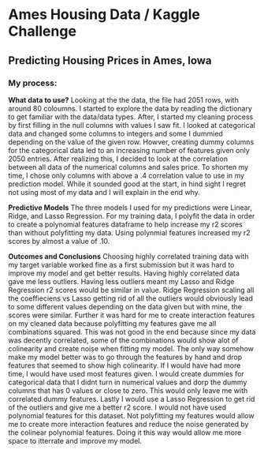 # Ames Housing Data / Kaggle Challenge

## Predicting Housing Prices in Ames, Iowa

### My process:

**What data to use?**
Looking at the the data, the file had 2051 rows, with around 80 coloumns. I started to explore the data by reading the dictionary to get familiar with the data/data types. After, I started my cleaning process by first filling in the null columns with values I saw fit. I looked at categorical data and changed some columns to integers and some I dummied depending on the value of the given row. Howver, creating dummy columns for the categorical data led to an increasing number of features given only 2050 entries. After realizing this, I decided to look at the correlation between all data of the numerical columns and sales price. To shorten my time, I chose only columns with above a .4 correlation value to use in my prediction model. While it sounded good at the start, in hind sight I regret not using most of my data and I will explain in the end why.

**Predictive Models**
The three models I used for my predictions were Linear, Ridge, and Lasso Regression. For my training data, I polyfit the data in order to create a polynomial features dataframe to help increase my r2 scores than without polyfitting my data. Using polynmial features increased my r2 scores by almost a value of .10.

**Outcomes and Conclusions**
Choosing highly correlated training data with my target variable worked fine as a first submission but it was hard to improve my model and get better results. Having highly correlated data gave me less outliers. Having less outliers meant my Lasso and Ridge Regression r2 scores would be similar in value. Ridge Regression scaling all the coeffieciens vs Lasso getting rid of all the outliers would obviously lead to some different values depending on the data given but with mine, the scores were similar. Further it was hard for me to create interaction features on my cleaned data because polyfitting my features gave me all combinations squared. This was not good in the end because since my data was decently correlated, some of the combinations would show alot of colinearity and create noise when fitting my model. The only way somehow make my model better was to go through the features by hand and drop features that seemed to show high colinearity. If I would have had more time, I would have used most features given. I would create dummies for categorical data that I didnt turn in numerical values and dorp the dummy columns that has 0 values or close to zero. This would only leave me with correlated dummy features. Lastly I would use a Lasso Regression to get rid of the outliers and give me a better r2 score. I would not have used polynomial features for this dataset. Not polyfitting my features would allow me to create more interaction features and reduce the noise generated by the colinear polynomial features. Doing it this way would allow me more space to itterrate and improve my model.